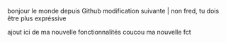 bonjour le monde depuis Github
modification suivante | non fred, tu dois être plus expréssive

ajout ici de ma nouvelle fonctionnalités
 coucou ma nouvelle fct 

